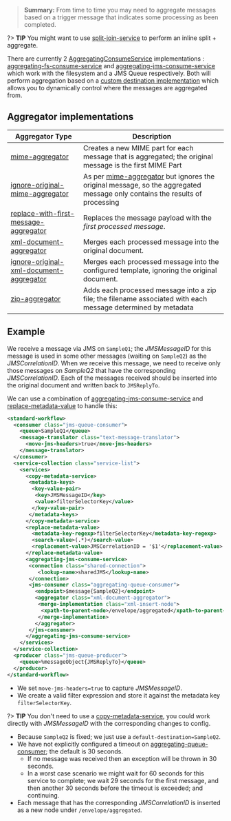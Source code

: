 > **Summary:** From time to time you may need to aggregate messages based on a trigger message that indicates some processing as been completed.

?> **TIP** You might want to use [split-join-service](/pages/cookbook/cookbook-split-join) to perform an inline split + aggregate.

There are currently 2 [AggregatingConsumeService][] implementations : [aggregating-fs-consume-service][] and [aggregating-jms-consume-service][] which work with the filesystem and a JMS Queue respectively. Both will perform aggregation based on a [custom destination implementation][ConsumeDestinationGenerator] which allows you to dynamically control where the messages are aggregated from.


## Aggregator implementations ##

|Aggregator Type| Description|
|----|----
|[mime-aggregator][]| Creates a new MIME part for each message that is aggregated; the original message is the first MIME Part|
|[ignore-original-mime-aggregator][]| As per [mime-aggregator][] but ignores the original message, so the aggregated message only contains the results of processing|
|[replace-with-first-message-aggregator][]| Replaces the message payload with the _first processed message_.|
|[xml-document-aggregator][]| Merges each processed message into the original document.|
|[ignore-original-xml-document-aggregator][]| Merges each processed message into the configured template, ignoring the original document.|
|[zip-aggregator][]| Adds each processed message into a zip file; the filename associated with each message determined by metadata|

## Example ##

We receive a message via JMS on `SampleQ1`; the _JMSMessageID_ for this message is used in some other messages (waiting on `SampleQ2`) as the _JMSCorrelationID_. When we receive this message, we need to receive only those messages on _SampleQ2_ that have the corresponding _JMSCorrelationID_. Each of the messages received should be inserted into the original document and written back to `JMSReplyTo`.

We can use a combination of [aggregating-jms-consume-service][] and [replace-metadata-value][] to handle this:

```xml
<standard-workflow>
  <consumer class="jms-queue-consumer">
    <queue>SampleQ1</queue>
    <message-translator class="text-message-translator">
      <move-jms-headers>true</move-jms-headers>
    </message-translator>
  </consumer>
  <service-collection class="service-list">
    <services>
      <copy-metadata-service>
       <metadata-keys>
        <key-value-pair>
         <key>JMSMessageID</key>
         <value>filterSelectorKey</value>
        </key-value-pair>
       </metadata-keys>
      </copy-metadata-service>
      <replace-metadata-value>
        <metadata-key-regexp>filterSelectorKey</metadata-key-regexp>
        <search-value>(.*)</search-value>
        <replacement-value>JMSCorrelationID = '$1'</replacement-value>
      </replace-metadata-value>
      <aggregating-jms-consume-service>
       <connection class="shared-connection">
          <lookup-name>sharedJMS</lookup-name>
       </connection>
       <jms-consumer class="aggregating-queue-consumer">
         <endpoint>$message{SampleQ2}</endpoint>
         <aggregator class="xml-document-aggregator">
          <merge-implementation class="xml-insert-node">
           <xpath-to-parent-node>/envelope/aggregated</xpath-to-parent-node>
          </merge-implementation>
         </aggregator>
       </jms-consumer>
      </aggregating-jms-consume-service>
    </services>
  </service-collection>
  <producer class="jms-queue-producer">
    <queue>%messageObject{JMSReplyTo}</queue>
  </producer>
</standard-workflow>
```

- We set `move-jms-headers=true` to capture _JMSMessageID_.
- We create a valid filter expression and store it against the metadata key `filterSelectorKey`.

?> **TIP** You don't need to use a [copy-metadata-service][], you could work directly with _JMSMessageID_ with the corresponding changes to config.

- Because `SampleQ2` is fixed; we just use a `default-destination=SampleQ2`.
- We have not explicitly configured a timeout on [aggregating-queue-consumer][]; the default is 30 seconds.
    - If no message was received then an exception will be thrown in 30 seconds.
    - In a worst case scenario we might wait for 60 seconds for this service to complete; we wait 29 seconds for the first message, and then another 30 seconds before the timeout is exceeded; and continuing.
- Each message that has the corresponding _JMSCorrelationID_ is inserted as a new node under `/envelope/aggregated`.

[AdaptrisMessage]: https://nexus.adaptris.net/nexus/content/sites/javadocs/com/adaptris/interlok-core/3.11-SNAPSHOT/com/adaptris/core/AdaptrisMessage.html
[Service]: https://nexus.adaptris.net/nexus/content/sites/javadocs/com/adaptris/interlok-core/3.11-SNAPSHOT/com/adaptris/core/Service.html
[MessageAggregator]: https://nexus.adaptris.net/nexus/content/sites/javadocs/com/adaptris/interlok-core/3.11-SNAPSHOT/com/adaptris/core/services/aggregator/MessageAggregator.html
[AggregatingConsumeService]: https://nexus.adaptris.net/nexus/content/sites/javadocs/com/adaptris/interlok-core/3.11-SNAPSHOT/com/adaptris/core/services/aggregator/AggregatingConsumeService.html
[mime-aggregator]: https://nexus.adaptris.net/nexus/content/sites/javadocs/com/adaptris/interlok-core/3.11-SNAPSHOT/com/adaptris/core/services/aggregator/MimeAggregator.html
[ignore-original-mime-aggregator]: https://nexus.adaptris.net/nexus/content/sites/javadocs/com/adaptris/interlok-core/3.11-SNAPSHOT/com/adaptris/core/services/aggregator/IgnoreOriginalMimeAggregator.html
[replace-with-first-message-aggregator]: https://nexus.adaptris.net/nexus/content/sites/javadocs/com/adaptris/interlok-core/3.11-SNAPSHOT/com/adaptris/core/services/aggregator/ReplaceWithFirstMessage.html
[xml-document-aggregator]: https://nexus.adaptris.net/nexus/content/sites/javadocs/com/adaptris/interlok-core/3.11-SNAPSHOT/com/adaptris/core/services/aggregator/XmlDocumentAggregator.html
[ignore-original-xml-document-aggregator]: https://nexus.adaptris.net/nexus/content/sites/javadocs/com/adaptris/interlok-core/3.11-SNAPSHOT/com/adaptris/core/services/aggregator/IgnoreOriginalXmlDocumentAggregator.html
[split-join-service]: https://nexus.adaptris.net/nexus/content/sites/javadocs/com/adaptris/interlok-core/3.11-SNAPSHOT/com/adaptris/core/services/splitter/SplitJoinService.html
[copy-metadata-service]: https://nexus.adaptris.net/nexus/content/sites/javadocs/com/adaptris/interlok-core/3.11-SNAPSHOT/com/adaptris/core/services/metadata/CopyMetadataService.html
[aggregating-jms-consume-service]: https://nexus.adaptris.net/nexus/content/sites/javadocs/com/adaptris/interlok-core/3.11-SNAPSHOT/com/adaptris/core/jms/AggregatingJmsConsumeService.html
[replace-metadata-value]: https://nexus.adaptris.net/nexus/content/sites/javadocs/com/adaptris/interlok-core/3.11-SNAPSHOT/com/adaptris/core/services/metadata/ReplaceMetadataValue.html
[aggregating-fs-consume-service]: https://nexus.adaptris.net/nexus/content/sites/javadocs/com/adaptris/interlok-core/3.11-SNAPSHOT/com/adaptris/core/fs/AggregatingFsConsumeService.html
[ConsumeDestinationGenerator]: https://nexus.adaptris.net/nexus/content/sites/javadocs/com/adaptris/interlok-core/3.11-SNAPSHOT/com/adaptris/core/services/aggregator/ConsumeDestinationGenerator.html
[aggregating-queue-consumer]: https://nexus.adaptris.net/nexus/content/sites/javadocs/com/adaptris/interlok-core/3.11-SNAPSHOT/com/adaptris/core/jms/AggregatingQueueConsumer.html
[zip-aggregator]: https://nexus.adaptris.net/nexus/content/sites/javadocs/com/adaptris/interlok-core/3.11-SNAPSHOT/com/adaptris/core/services/aggregator/ZipAggregator.html
